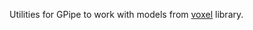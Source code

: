 Utilities for GPipe to work with models from [voxel](http://hackage.haskell.org/package/voxel) library.
